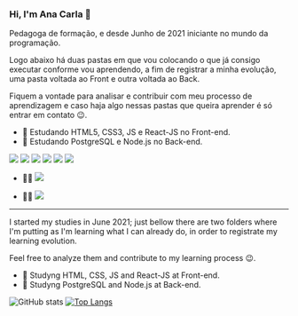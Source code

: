 ### Hi, I'm Ana Carla 👋

<p>Pedagoga de formação, e desde Junho de 2021 iniciante no mundo da programação.</p>  
<p>Logo abaixo há duas pastas em que vou colocando o que já consigo executar conforme vou aprendendo, a fim de registrar a minha evolução, uma pasta voltada ao Front e outra voltada ao Back.</p>
Fiquem a vontade para analisar e contribuir com meu processo de aprendizagem e caso haja algo nessas pastas que queira aprender é só entrar em contato 😉.</p>

- 🌱 Estudando HTML5, CSS3, JS e React-JS no Front-end.  
- 🌱 Estudando PostgreSQL e Node.js no Back-end.
 
<img src="https://img.shields.io/badge/HTML5-E34F26?style=for-the-badge&logo=html5&logoColor=white"/> <img src="https://img.shields.io/badge/CSS3-1572B6?style=for-the-badge&logo=css3&logoColor=white"/> <img src="https://img.shields.io/badge/JavaScript-F7DF1E?style=for-the-badge&logo=javascript&logoColor=black"/> 	<img src="https://img.shields.io/badge/Node.js-339933?style=for-the-badge&logo=nodedotjs&logoColor=white"/> <img src="https://img.shields.io/badge/React-20232A?style=for-the-badge&logo=react&logoColor=61DAFB"/> <img src="https://img.shields.io/badge/PostgreSQL-316192?style=for-the-badge&logo=postgresql&logoColor=white">

- 👨👩 [<img src="https://img.shields.io/badge/linkedin-%230077B5.svg?&style=for-the-badge&logo=linkedin&logoColor=white"/>](https://www.linkedin.com/in/dev-anacarlaalmeida/) 

- 🤜🤛 [<img src ="https://img.shields.io/badge/Discord-7289DA?style=for-the-badge&logo=discord&logoColor=white"/>](https://discord.com/channels/#2562/)

---

<p>I started my studies in June 2021; just bellow there are two folders where I'm putting as I'm learning what I can already do, in order to registrate my learning evolution.</p>  
<p>Feel free to analyze them and contribute to my learning process 😉.</p>

- 🌱 Studyng HTML, CSS, JS and React-JS at Front-end.
- 🌱 Studyng PostgreSQL and Node.js at Back-end.

![GitHub stats](https://github-readme-stats.vercel.app/api?username=anacarlaalmeida-s&show_icons=true&theme=dracula)  [![Top Langs](https://github-readme-stats.vercel.app/api/top-langs/?username=anacarlaalmeida-s&layout=compact&theme=dracula)](https://github.com/anacarlaalmeida-s/github-readme-stats)
  


<!--
**anacarlaalmeida-s/anacarlaalmeida-s** is a ✨ _special_ ✨ repository because its `README.md` (this file) appears on your GitHub profile.

Here are some ideas to get you started:

- 🔭 I’m currently working on ...
- 🌱 I’m currently learning ...
- 👯 I’m looking to collaborate on ...
- 🤔 I’m looking for help with ...
- 💬 Ask me about ...
- 📫 How to reach me: ...
- 😄 Pronouns: ...
- ⚡ Fun fact: ...
-->
